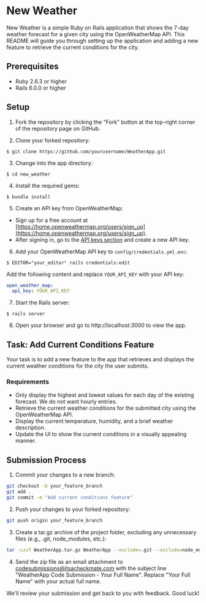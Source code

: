 # New Weather

New Weather is a simple Ruby on Rails application that shows the 7-day weather forecast for a given city using the OpenWeatherMap API. This README will guide you through setting up the application and adding a new feature to retrieve the current conditions for the city.

## Prerequisites

- Ruby 2.6.3 or higher
- Rails 6.0.0 or higher

## Setup

1. Fork the repository by clicking the "Fork" button at the top-right corner of the repository page on GitHub.

2. Clone your forked repository:

`$ git clone https://github.com/yourusername/WeatherApp.git`

3. Change into the app directory:

`$ cd new_weather`

4. Install the required gems:

`$ bundle install`

5. Create an API key from OpenWeatherMap:

- Sign up for a free account at [https://home.openweathermap.org/users/sign_up](https://home.openweathermap.org/users/sign_up).
- After signing in, go to the [API keys section](https://home.openweathermap.org/api_keys) and create a new API key.

6. Add your OpenWeatherMap API key to `config/credentials.yml.enc`:

`$ EDITOR="your_editor" rails credentials:edit`

Add the following content and replace `YOUR_API_KEY` with your API key:

```yml
open_weather_map:
  api_key: YOUR_API_KEY
```

7. Start the Rails server:

`$ rails server`

8. Open your browser and go to http://localhost:3000 to view the app.

## Task: Add Current Conditions Feature

Your task is to add a new feature to the app that retrieves and displays the current weather conditions for the city the user submits.

### Requirements

- Only display the highest and lowest values for each day of the existing forecast. We do not want hourly entries.
- Retrieve the current weather conditions for the submitted city using the OpenWeatherMap API.
- Display the current temperature, humidity, and a brief weather description.
- Update the UI to show the current conditions in a visually appealing manner.


## Submission Process

1. Commit your changes to a new branch:

```bash
git checkout -b your_feature_branch
git add .
git commit -m "Add current conditions feature"
```

2. Push your changes to your forked repository:

```bash
git push origin your_feature_branch
```

3. Create a tar.gz archive of the project folder, excluding any unnecessary files (e.g., .git, node_modules, etc.):

```bash
tar -czvf WeatherApp.tar.gz WeatherApp --exclude=.git --exclude=node_modules
```

4. Send the zip file as an email attachment to [codesubmissions@itsacheckmate.com](mailto:codesubmissions@itsacheckmate.com) with the subject line "WeatherApp Code Submission - Your Full Name". Replace "Your Full Name" with your actual full name.

We'll review your submission and get back to you with feedback. Good luck!
